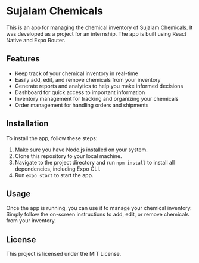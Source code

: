 # Sujalam Chemicals

This is an app for managing the chemical inventory of Sujalam Chemicals. It was developed as a project for an internship. The app is built using React Native and Expo Router.

## Features
- Keep track of your chemical inventory in real-time
- Easily add, edit, and remove chemicals from your inventory
- Generate reports and analytics to help you make informed decisions
- Dashboard for quick access to important information
- Inventory management for tracking and organizing your chemicals
- Order management for handling orders and shipments

## Installation
To install the app, follow these steps:
1. Make sure you have Node.js installed on your system.
2. Clone this repository to your local machine.
3. Navigate to the project directory and run `npm install` to install all dependencies, including Expo CLI.
4. Run `expo start` to start the app.

## Usage
Once the app is running, you can use it to manage your chemical inventory. Simply follow the on-screen instructions to add, edit, or remove chemicals from your inventory.

## License
This project is licensed under the MIT License.
